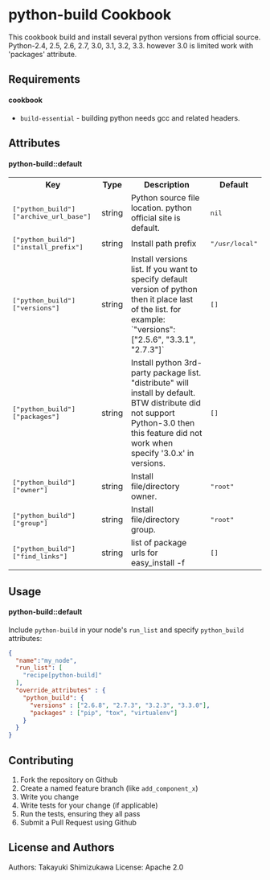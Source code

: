 python-build Cookbook
======================

This cookbook build and install several python versions from official source.
Python-2.4, 2.5, 2.6, 2.7, 3.0, 3.1, 3.2, 3.3. however 3.0 is limited work with 'packages' attribute.

Requirements
------------

#### cookbook
- `build-essential` - building python needs gcc and related headers.

Attributes
----------

#### python-build::default
<table>
  <tr>
    <th>Key</th>
    <th>Type</th>
    <th>Description</th>
    <th>Default</th>
  </tr>
  <tr>
    <td><tt>["python_build"]["archive_url_base"]</tt></td>
    <td>string</td>
    <td>Python source file location. python official site is default.</td>
    <td><tt>nil</tt></td>
  </tr>
  <tr>
    <td><tt>["python_build"]["install_prefix"]</tt></td>
    <td>string</td>
    <td>Install path prefix</td>
    <td><tt>"/usr/local"</tt></td>
  </tr>
  <tr>
    <td><tt>["python_build"]["versions"]</tt></td>
    <td>string</td>
    <td>Install versions list. If you want to specify default version of python then it place last of the list. for example: `"versions": ["2.5.6", "3.3.1", "2.7.3"]`</td>
    <td><tt>[]</tt></td>
  </tr>
  <tr>
    <td><tt>["python_build"]["packages"]</tt></td>
    <td>string</td>
    <td>Install python 3rd-party package list. "distribute" will install by default. BTW distribute did not support Python-3.0 then this feature did not work when specify '3.0.x' in versions.</td>
    <td><tt>[]</tt></td>
  </tr>
  <tr>
    <td><tt>["python_build"]["owner"]</tt></td>
    <td>string</td>
    <td>Install file/directory owner.</td>
    <td><tt>"root"</tt></td>
  </tr>
  <tr>
    <td><tt>["python_build"]["group"]</tt></td>
    <td>string</td>
    <td>Install file/directory group.</td>
    <td><tt>"root"</tt></td>
  </tr>
  <tr>
    <td><tt>["python_build"]["find_links"]</tt></td>
    <td>string</td>
    <td>list of package urls for easy_install -f</td>
    <td><tt>[]</tt></td>
  </tr>
</table>

Usage
-----
#### python-build::default

Include `python-build` in your node's `run_list` and specify `python_build` attributes:

```json
{
  "name":"my_node",
  "run_list": [
    "recipe[python-build]"
  ],
  "override_attributes" : {
    "python_build": {
      "versions" : ["2.6.8", "2.7.3", "3.2.3", "3.3.0"],
      "packages" : ["pip", "tox", "virtualenv"]
    }
  }
}
```

Contributing
------------

1. Fork the repository on Github
2. Create a named feature branch (like `add_component_x`)
3. Write you change
4. Write tests for your change (if applicable)
5. Run the tests, ensuring they all pass
6. Submit a Pull Request using Github

License and Authors
-------------------
Authors: Takayuki Shimizukawa
License: Apache 2.0
